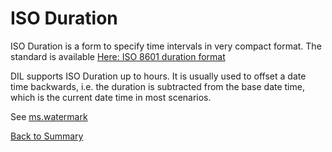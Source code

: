 # ISO Duration

ISO Duration is a form to specify time intervals in very compact format. The standard is available [Here: ISO 8601 duration format](https://en.wikipedia.org/wiki/ISO_8601#Durations)

DIL supports ISO Duration up to hours. It is usually used to offset a date time backwards, i.e. the duration is subtracted from the
base date time, which is the current date time in most scenarios. 

See [ms.watermark](../parameters/ms.watermark.md)

[Back to Summary](summary.md#iso-duration)